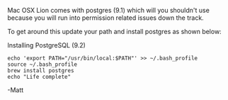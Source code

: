 Mac OSX Lion comes with postgres (9.1) which will you shouldn't use because you will run into permission related issues down the track.

To get around this update your path and install postgres as shown below:

Installing PostgreSQL (9.2) 

```
echo 'export PATH="/usr/bin/local:$PATH"' >> ~/.bash_profile
source ~/.bash_profile
brew install postgres
echo "Life complete"
```

-Matt

